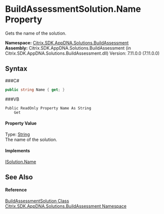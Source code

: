 # BuildAssessmentSolution.Name Property 
 

Gets the name of the solution.

**Namespace:**&nbsp;<a href="N_Citrix_SDK_AppDNA_Solutions_BuildAssessment">Citrix.SDK.AppDNA.Solutions.BuildAssessment</a><br />**Assembly:**&nbsp;Citrix.SDK.AppDNA.Solutions.BuildAssessment (in Citrix.SDK.AppDNA.Solutions.BuildAssessment.dll) Version: 7.11.0.0 (7.11.0.0)

## Syntax

###C#
```csharp
public string Name { get; }
```

###VB
```vbnet
Public ReadOnly Property Name As String
	Get
```


#### Property Value
Type: <a href="http://msdn2.microsoft.com/en-us/library/s1wwdcbf" target="_blank">String</a><br />The name of the solution.

#### Implements
<a href="P_Citrix_SDK_AppDNA_Interfaces_ISolution_Name">ISolution.Name</a><br />

## See Also


#### Reference
<a href="T_Citrix_SDK_AppDNA_Solutions_BuildAssessment_BuildAssessmentSolution">BuildAssessmentSolution Class</a><br /><a href="N_Citrix_SDK_AppDNA_Solutions_BuildAssessment">Citrix.SDK.AppDNA.Solutions.BuildAssessment Namespace</a><br />